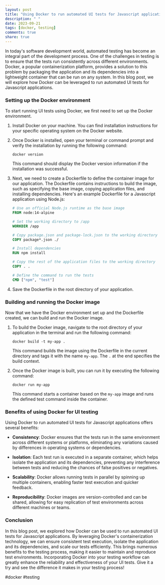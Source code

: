 ```yaml
---
layout: post
title: "Using Docker to run automated UI tests for Javascript applications"
description: " "
date: 2023-09-21
tags: [docker, testing]
comments: true
share: true
---
```


In today's software development world, automated testing has become an integral part of the development process. One of the challenges in testing is to ensure that the tests run consistently across different environments. Docker, a popular containerization platform, provides a solution to this problem by packaging the application and its dependencies into a lightweight container that can be run on any system. In this blog post, we will explore how Docker can be leveraged to run automated UI tests for Javascript applications.

### Setting up the Docker environment

To start running UI tests using Docker, we first need to set up the Docker environment.

1. Install Docker on your machine. You can find installation instructions for your specific operating system on the Docker website.

2. Once Docker is installed, open your terminal or command prompt and verify the installation by running the following command:

   ```
   docker version
   ```

   This command should display the Docker version information if the installation was successful.

3. Next, we need to create a Dockerfile to define the container image for our application. The Dockerfile contains instructions to build the image, such as specifying the base image, copying application files, and installing dependencies. Here's an example Dockerfile for a Javascript application using Node.js:

   ```dockerfile
   # Use an official Node.js runtime as the base image
   FROM node:14-alpine
   
   # Set the working directory to /app
   WORKDIR /app
   
   # Copy package.json and package-lock.json to the working directory
   COPY package*.json ./
   
   # Install dependencies
   RUN npm install
   
   # Copy the rest of the application files to the working directory
   COPY . .
   
   # Define the command to run the tests
   CMD ["npm", "test"]
   ```

4. Save the Dockerfile in the root directory of your application.

### Building and running the Docker image

Now that we have the Docker environment set up and the Dockerfile created, we can build and run the Docker image.

1. To build the Docker image, navigate to the root directory of your application in the terminal and run the following command:

   ```
   docker build -t my-app .
   ```

   This command builds the image using the Dockerfile in the current directory and tags it with the name `my-app`. The `.` at the end specifies the build context.

2. Once the Docker image is built, you can run it by executing the following command:

   ```
   docker run my-app
   ```

   This command starts a container based on the `my-app` image and runs the defined test command inside the container.

### Benefits of using Docker for UI testing

Using Docker to run automated UI tests for Javascript applications offers several benefits:

- **Consistency**: Docker ensures that the tests run in the same environment across different systems or platforms, eliminating any variations caused by differences in operating systems or dependencies.

- **Isolation**: Each test run is executed in a separate container, which helps isolate the application and its dependencies, preventing any interference between tests and reducing the chances of false positives or negatives.

- **Scalability**: Docker allows running tests in parallel by spinning up multiple containers, enabling faster test execution and quicker feedback.

- **Reproducibility**: Docker images are version-controlled and can be shared, allowing for easy replication of test environments across different machines or teams.

### Conclusion

In this blog post, we explored how Docker can be used to run automated UI tests for Javascript applications. By leveraging Docker's containerization technology, we can ensure consistent test execution, isolate the application and its dependencies, and scale our tests efficiently. This brings numerous benefits to the testing process, making it easier to maintain and reproduce test environments. Incorporating Docker into your testing workflow can greatly enhance the reliability and effectiveness of your UI tests. Give it a try and see the difference it makes in your testing process!

#docker #testing